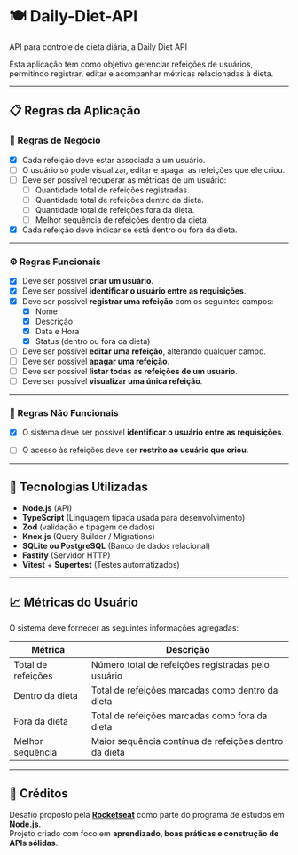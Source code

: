 # 🍽️  Daily-Diet-API
API para controle de dieta diária, a Daily Diet API

Esta aplicação tem como objetivo gerenciar refeições de usuários, permitindo registrar, editar e acompanhar métricas relacionadas à dieta.

---

## 📋 Regras da Aplicação

### 🧩 Regras de Negócio

- [X] Cada refeição deve estar associada a um usuário.
- [ ] O usuário só pode visualizar, editar e apagar as refeições que ele criou.
- [ ] Deve ser possível recuperar as métricas de um usuário:
  - [ ] Quantidade total de refeições registradas.
  - [ ] Quantidade total de refeições dentro da dieta.
  - [ ] Quantidade total de refeições fora da dieta.
  - [ ] Melhor sequência de refeições dentro da dieta.
- [X] Cada refeição deve indicar se está dentro ou fora da dieta.

---

### ⚙️ Regras Funcionais

- [X] Deve ser possível **criar um usuário**.
- [X] Deve ser possível **identificar o usuário entre as requisições**.
- [X] Deve ser possível **registrar uma refeição** com os seguintes campos:
  - [X] Nome
  - [X] Descrição
  - [X] Data e Hora
  - [X] Status (dentro ou fora da dieta)
- [ ] Deve ser possível **editar uma refeição**, alterando qualquer campo.
- [ ] Deve ser possível **apagar uma refeição**.
- [ ] Deve ser possível **listar todas as refeições de um usuário**.
- [ ] Deve ser possível **visualizar uma única refeição**.

---

### 🧱 Regras Não Funcionais

- [X] O sistema deve ser possível **identificar o usuário entre as requisições**.
- [ ] O acesso às refeições deve ser **restrito ao usuário que criou**.


---

## 🧠 Tecnologias Utilizadas 

- **Node.js** (API)
- **TypeScript** (Linguagem tipada usada para desenvolvimento)
- **Zod** (validação e tipagem de dados)
- **Knex.js** (Query Builder / Migrations)
- **SQLite ou PostgreSQL** (Banco de dados relacional)
- **Fastify** (Servidor HTTP)
- **Vitest** + **Supertest** (Testes automatizados)


---

## 📈 Métricas do Usuário

O sistema deve fornecer as seguintes informações agregadas:

| Métrica | Descrição |
|----------|------------|
| Total de refeições | Número total de refeições registradas pelo usuário |
| Dentro da dieta | Total de refeições marcadas como dentro da dieta |
| Fora da dieta | Total de refeições marcadas como fora da dieta |
| Melhor sequência | Maior sequência contínua de refeições dentro da dieta |

---

## 🚀 Créditos

Desafio proposto pela **[Rocketseat](https://www.rocketseat.com.br/)** como parte do programa de estudos em **Node.js**.  
Projeto criado com foco em **aprendizado, boas práticas e construção de APIs sólidas**.
